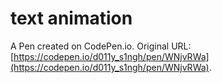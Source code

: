 # text animation

A Pen created on CodePen.io. Original URL: [https://codepen.io/d011y_s1ngh/pen/WNjvRWa](https://codepen.io/d011y_s1ngh/pen/WNjvRWa).

